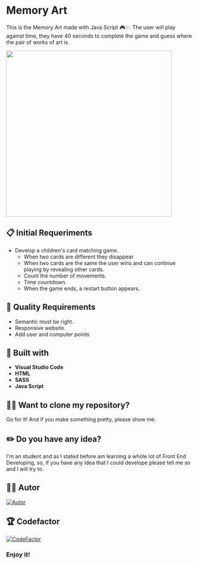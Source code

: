 # Memory Art

This is the Memory Art made with Java Script 🎮✨. The user will play against time, they have 40 seconds to complete the game and guess where the pair of works of art is.

<img src="./assets/images/memory-art.PNG" width="445"/>

## 📋 Initial Requeriments

- Develop a children's card matching game.
  - When two cards are different they disappear
  - When two cards are the same the user wins and can continue playing by revealing other cards.
  - Count the number of movements.
  - Time countdown.
  - When the game ends, a restart button appears.

## 🌟 Quality Requirements

- Semantic must be right.
- Responsive website.
- Add user and computer points


## 🔨 Built with

- **Visual Studio Code**
- **HTML**
- **SASS** 
- **Java Script**

## 🐑🐑 Want to clone my repository?

Go for it! And if you make something pretty, please show me.
  
## ✏️ Do you have any idea? 

I'm an student and as I stated before am learning a whole lot of Front End Developing, so, if  you have any idea that I could develope please tell me so and I will try to.

## 🙍‍♀️ Autor

[![Autor](https://img.shields.io/badge/-%20Cristina%20Rodriguez%20-%20pink?logo=github&labelColor=grey&color=rgb(240%2C%2093%2C%20215))](https://github.com/crisrodriguezgar)

## 🏆 Codefactor

[![CodeFactor](https://www.codefactor.io/repository/github/crisrodriguezgar/memory-art/badge)](https://www.codefactor.io/repository/github/crisrodriguezgar/memory-art)

### Enjoy it!

